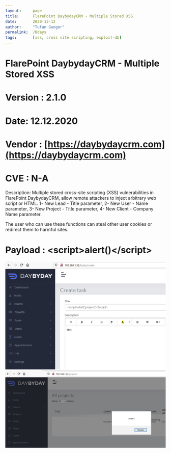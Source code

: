 ```yaml
---
layout:     page
title:      FlarePoint DaybydayCRM - Multiple Stored XSS
date:       2020-12-12
author:     "Tufan Gungor"
permalink:  /0days
tags:       [xss, cross site scripting, exploit-db]
---
```

# FlarePoint DaybydayCRM - Multiple Stored XSS 
# Version : 2.1.0
# Date: 12.12.2020
# Vendor : [https://daybydaycrm.com](https://daybydaycrm.com)
# CVE : N-A

Description: Multiple stored cross-site scripting (XSS) vulnerabilities in FlarePoint DaybydayCRM, allow remote attackers to inject arbitrary web script or HTML. 
	1- New Lead - Title parameter,
	2- New User - Name parameter,
	3- New Project - Title parameter,
	4- New Client - Company Name parameter.

The user who can use these functions can steal other user cookies or redirect them to harmful sites.

# Payload : \<script>alert()\</script>

![Creating project](new_project.png)
![Trigger XSS](xss_trigger.png)
